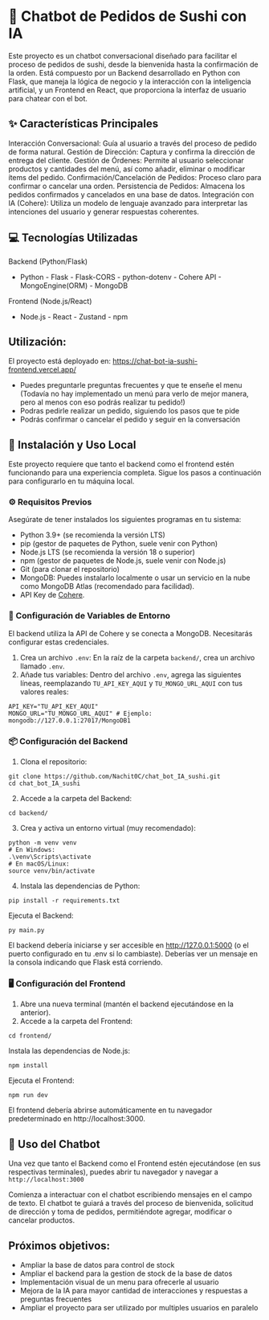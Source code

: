 # 🍣 Chatbot de Pedidos de Sushi con IA
Este proyecto es un chatbot conversacional diseñado para facilitar el proceso de pedidos de sushi, desde la bienvenida hasta la confirmación de la orden. Está compuesto por un Backend desarrollado en Python con Flask, que maneja la lógica de negocio y la interacción con la inteligencia artificial, y un Frontend en React, que proporciona la interfaz de usuario para chatear con el bot.

## ✨ Características Principales
Interacción Conversacional: Guía al usuario a través del proceso de pedido de forma natural.
Gestión de Dirección: Captura y confirma la dirección de entrega del cliente.
Gestión de Órdenes: Permite al usuario seleccionar productos y cantidades del menú, así como añadir, eliminar o modificar ítems del pedido.
Confirmación/Cancelación de Pedidos: Proceso claro para confirmar o cancelar una orden.
Persistencia de Pedidos: Almacena los pedidos confirmados y cancelados en una base de datos.
Integración con IA (Cohere): Utiliza un modelo de lenguaje avanzado para interpretar las intenciones del usuario y generar respuestas coherentes.

## 💻 Tecnologías Utilizadas
Backend (Python/Flask)
- Python - Flask - Flask-CORS - python-dotenv - Cohere API - MongoEngine(ORM) - MongoDB
  
Frontend (Node.js/React)
- Node.js - React - Zustand - npm

## Utilización:
El proyecto está deployado en: https://chat-bot-ia-sushi-frontend.vercel.app/
- Puedes preguntarle preguntas frecuentes y que te enseñe el menu (Todavía no hay implementado un menú para verlo de mejor manera, pero al menos con eso podrás realizar tu pedido!)
- Podras pedirle realizar un pedido, siguiendo los pasos que te pide
- Podrás confirmar o cancelar el pedido y seguir en la conversación
  
## 🚀 Instalación y Uso Local
Este proyecto requiere que tanto el backend como el frontend estén funcionando para una experiencia completa. Sigue los pasos a continuación para configurarlo en tu máquina local.

### ⚙️ Requisitos Previos
Asegúrate de tener instalados los siguientes programas en tu sistema:

- Python 3.9+ (se recomienda la versión LTS)
- pip (gestor de paquetes de Python, suele venir con Python)
- Node.js LTS (se recomienda la versión 18 o superior)
- npm (gestor de paquetes de Node.js, suele venir con Node.js)
- Git (para clonar el repositorio)
- MongoDB: Puedes instalarlo localmente o usar un servicio en la nube como MongoDB Atlas (recomendado para facilidad).
- API Key de [Cohere](https://docs.cohere.com/v2/docs/rate-limits).  

### 🔑 Configuración de Variables de Entorno
El backend utiliza la API de Cohere y se conecta a MongoDB. Necesitarás configurar estas credenciales.

1. Crea un archivo `.env`: En la raíz de la carpeta `backend/`, crea un archivo llamado `.env`.
2. Añade tus variables: Dentro del archivo `.env`, agrega las siguientes líneas, reemplazando `TU_API_KEY_AQUI` y `TU_MONGO_URL_AQUI` con tus valores reales:
```
API_KEY="TU_API_KEY_AQUI"
MONGO_URL="TU_MONGO_URL_AQUI" # Ejemplo: mongodb://127.0.0.1:27017/MongoDB1
```

### 📦 Configuración del Backend
1. Clona el repositorio:
```
git clone https://github.com/Nachit0C/chat_bot_IA_sushi.git
cd chat_bot_IA_sushi
```
2. Accede a la carpeta del Backend:
```
cd backend/
```
3. Crea y activa un entorno virtual (muy recomendado):
```
python -m venv venv
# En Windows:
.\venv\Scripts\activate
# En macOS/Linux:
source venv/bin/activate
```
4. Instala las dependencias de Python:
```
pip install -r requirements.txt
```
Ejecuta el Backend:
```
py main.py
```
El backend debería iniciarse y ser accesible en http://127.0.0.1:5000 (o el puerto configurado en tu .env si lo cambiaste). Deberías ver un mensaje en la consola indicando que Flask está corriendo.
### 🖥️ Configuración del Frontend
1. Abre una nueva terminal (mantén el backend ejecutándose en la anterior).
2. Accede a la carpeta del Frontend:
```
cd frontend/
```
Instala las dependencias de Node.js:
```
npm install
```
Ejecuta el Frontend:
```
npm run dev
```
El frontend debería abrirse automáticamente en tu navegador predeterminado en http://localhost:3000.
## 💬 Uso del Chatbot
Una vez que tanto el Backend como el Frontend estén ejecutándose (en sus respectivas terminales), puedes abrir tu navegador y navegar a `http://localhost:3000`

Comienza a interactuar con el chatbot escribiendo mensajes en el campo de texto. El chatbot te guiará a través del proceso de bienvenida, solicitud de dirección y toma de pedidos, permitiéndote agregar, modificar o cancelar productos.

## Próximos objetivos:
- Ampliar la base de datos para control de stock
- Ampliar el backend para la gestion de stock de la base de datos
- Implementación visual de un menu para ofrecerle al usuario
- Mejora de la IA para mayor cantidad de interacciones y respuestas a preguntas frecuentes
- Ampliar el proyecto para ser utilizado por multiples usuarios en paralelo
